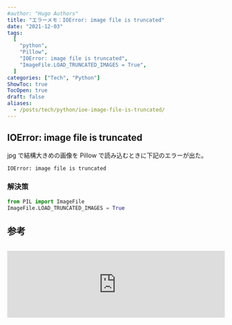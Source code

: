 ```yaml
---
#author: "Hugo Authors"
title: "エラーメモ：IOError: image file is truncated"
date: "2021-12-03"
tags:
  [
    "python",
    "Pillow",
    "IOError: image file is truncated",
    "ImageFile.LOAD_TRUNCATED_IMAGES = True",
  ]
categories: ["Tech", "Python"]
ShowToc: true
TocOpen: true
draft: false
aliases:
  - /posts/tech/python/ioe-image-file-is-truncated/
---
```


## IOError: image file is truncated

jpg で結構大きめの画像を Pillow で読み込むときに下記のエラーが出た。

```
IOError: image file is truncated
```

### 解決策

```python
from PIL import ImageFile
ImageFile.LOAD_TRUNCATED_IMAGES = True
```

## 参考

<iframe class="hatenablogcard" style="width:100%;height:155px;margin:15px 0;max-width:560px;" title="PIL IOError: image file truncated with big images" src="https://hatenablog-parts.com/embed?url=https://stackoverflow.com/questions/12984426/pil-ioerror-image-file-truncated-with-big-images" frameborder="0" scrolling="no"></iframe>
